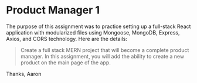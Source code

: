 # Product Manager 1

The purpose of this assignment was to practice setting up a full-stack React application with modularized files using Mongoose, MongoDB, Express, Axios, and CORS technology. Here are the details:

>Create a full stack MERN project that will become a complete product manager. In this assignment, you will add the ability to create a new product on the main page of the app.

Thanks,
Aaron